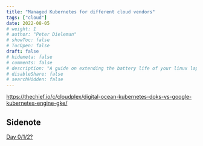 ```yaml
---
title: "Managed Kubernetes for different cloud vendors"
tags: ["cloud"]
date: 2022-08-05
# weight: 1
# author: "Peter Dieleman"
# showToc: false
# TocOpen: false
draft: false
# hidemeta: false
# comments: false
# description: "A guide on extending the battery life of your linux laptop"
# disableShare: false
# searchHidden: false
---
```


https://thechief.io/c/cloudplex/digital-ocean-kubernetes-doks-vs-google-kubernetes-engine-gke/

## Sidenote

[Day 0/1/2?](https://codilime.com/blog/day-0-day-1-day-2-the-software-lifecycle-in-the-cloud-age/)